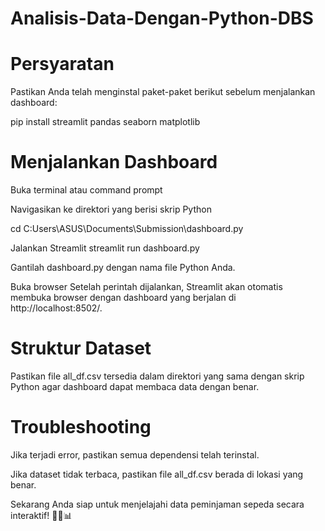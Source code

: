 # Analisis-Data-Dengan-Python-DBS

# Persyaratan

Pastikan Anda telah menginstal paket-paket berikut sebelum menjalankan dashboard:

pip install streamlit pandas seaborn matplotlib

# Menjalankan Dashboard

Buka terminal atau command prompt

Navigasikan ke direktori yang berisi skrip Python

cd C:Users\ASUS\Documents\Submission\dashboard.py

Jalankan Streamlit
streamlit run dashboard.py

Gantilah dashboard.py dengan nama file Python Anda.

Buka browser Setelah perintah dijalankan, Streamlit akan otomatis membuka browser dengan dashboard yang berjalan di http://localhost:8502/.
# Struktur Dataset

Pastikan file all_df.csv tersedia dalam direktori yang sama dengan skrip Python agar dashboard dapat membaca data dengan benar.

# Troubleshooting

Jika terjadi error, pastikan semua dependensi telah terinstal.

Jika dataset tidak terbaca, pastikan file all_df.csv berada di lokasi yang benar.

Sekarang Anda siap untuk menjelajahi data peminjaman sepeda secara interaktif! 🚴‍♂️📊
